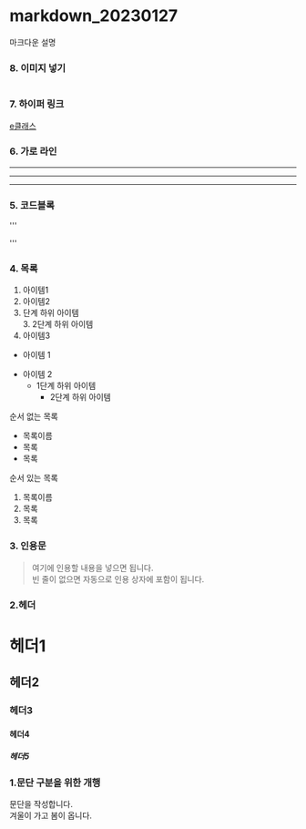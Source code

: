 # markdown_20230127
마크다운 설명

### 8. 이미지 넣기
![]()

### 7. 하이퍼 링크
[e클래스](https://cafe.daum.net/pcwk "e클래스의 cafe 입니다.")

### 6. 가로 라인
---
***
-------


### 5. 코드블록
'''  

'''

### 4. 목록
1. 아이템1  
2. 아이템2  
  9. 단계 하위 아이템  
    3. 2단계 하위 아이템  
9. 아이템3

- 아이템 1  
+ 아이템 2  
  - 1단계 하위 아이템  
    * 2단계 하위 아이템  


순서 없는 목록
* 목록이름
* 목록
* 목록

순서 있는 목록  
1. 목록이름
2. 목록
3. 목록

### 3. 인용문
> 여기에 인용할 내용을 넣으면 됩니다.  
> 빈 줄이 없으면 자동으로 인용 상자에 포함이 됩니다.

### 2.헤더
# 헤더1
## 헤더2
### 헤더3
#### 헤더4
##### 헤더5

### 1.문단 구분을 위한 개행
문단을 작성합니다.  
겨울이 가고 봄이 옵니다.
